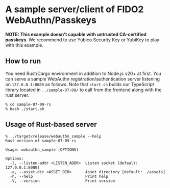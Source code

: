 # A sample server/client of FIDO2 WebAuthn/Passkeys

**NOTE: This example doesn't capable with untrusted CA-certified passkeys**. We recommend to use Yubico Security Key or YubiKey to play with this example.

## How to run

You need Rust/Cargo environment in addition to Node.js v20+ at first. You can serve a sample WebAuthn registration/authentication server listening on `127.0.0.1:8080` as follows. Note that `start.sh` builds our TypeScript library located in `../sample-07-09/` to call from the frontend along with the rust server.

```shell:
% cd sample-07-09-rs
% bash ./start.sh
```

## Usage of Rust-based server

```shell:
% ../target/release/webauthn_sample --help
Rust version of sample-07-09-rs

Usage: webauthn_sample [OPTIONS]

Options:
  -l, --listen-addr <LISTEN_ADDR>  Listen socket [default: 127.0.0.1:8080]
  -a, --asset-dir <ASSET_DIR>      Asset directory [default: ./assets]
  -h, --help                       Print help
  -V, --version                    Print version
```
